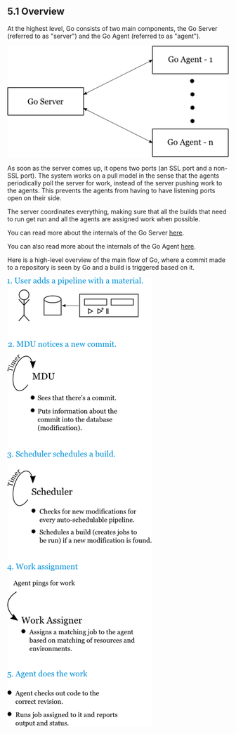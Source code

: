 ## <a name="overview"></a>5.1 Overview

At the highest level, Go consists of two main components, the Go Server (referred to as "server") and the Go Agent
(referred to as "agent").

![Go Server with multiple agents](images/server_agent.png)

As soon as the server comes up, it opens two ports (an SSL port and a non-SSL port). The system works on a pull model in
the sense that the agents periodically poll the server for work, instead of the server pushing work to the agents. This
prevents the agents from having to have listening ports open on their side.

The server coordinates everything, making sure that all the builds that need to run get run and all the agents are
assigned work when possible.

You can read more about the internals of the Go Server [here](5.2.md).

You can also read more about the internals of the Go Agent [here](5.3.md).

Here is a high-level overview of the main flow of Go, where a commit made to a repository is seen by Go and a build is
triggered based on it.

![Go Server and Agent overview](images/go_overview.png)
